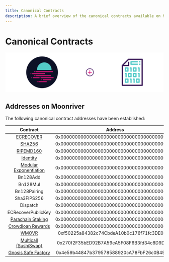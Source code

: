 ```yaml
---
title: Canonical Contracts
description: A brief overview of the canonical contracts available on Moonriver.
---
```


# Canonical Contracts

![Staking Moonbeam Banner](/images/canonical-contracts/canonical-contracts-banner.png)

## Addresses on Moonriver

The following canonical contract addresses have been established:

|                                                                Contract                                                                |                   Address                  |
|:--------------------------------------------------------------------------------------------------------------------------------------:|:------------------------------------------:|
|                               [ECRECOVER](/builders/tools/precompiles/#verify-signatures-with-ecrecover/)                              | 0x0000000000000000000000000000000000000001 |
|                                       [SHA256](/builders/tools/precompiles/#hashing-with-sha256/)                                      | 0x0000000000000000000000000000000000000002 |
|                                   [RIPEMD160](/builders/tools/precompiles/#hashing-with-ripemd-160/)                                   | 0x0000000000000000000000000000000000000003 |
|                                     [Identity](/builders/tools/precompiles/#the-identity-function/)                                    | 0x0000000000000000000000000000000000000004 |
|                             [Modular Exponentiation](/builders/tools/precompiles/#modular-exponentiation/)                             | 0x0000000000000000000000000000000000000005 |
|                                                                Bn128Add                                                                | 0x0000000000000000000000000000000000000006 |
|                                                                Bn128Mul                                                                | 0x0000000000000000000000000000000000000007 |
|                                                              Bn128Pairing                                                              | 0x0000000000000000000000000000000000000008 |
|                                                               Sha3FIPS256                                                              | 0x0000000000000000000000000000000000000400 |
|                                                                Dispatch                                                                | 0x0000000000000000000000000000000000000401 |
|                                                           ECRecoverPublicKey                                                           | 0x0000000000000000000000000000000000000402 |
|        [Parachain Staking](https://github.com/PureStake/moonbeam/blob/master/precompiles/parachain-staking/StakingInterface.sol)       | 0x0000000000000000000000000000000000000800 |
|       [Crowdloan Rewards](https://github.com/PureStake/moonbeam/blob/master/precompiles/crowdloan-rewards/CrowdloanInterface.sol)      | 0x0000000000000000000000000000000000000801 |
|         [WMOVR](https://blockscout.moonriver.moonbeam.network/address/0xf50225a84382c74CbdeA10b0c176f71fc3DE0C4d/transactions)         | 0xf50225a84382c74CbdeA10b0c176f71fc3DE0C4d |
| [Multicall (SushiSwap)](https://blockscout.moonriver.moonbeam.network/address/0x270f2F35bED92B7A59eA5F08F6B3fd34c8D9D9b5/transactions) | 0x270f2F35bED92B7A59eA5F08F6B3fd34c8D9D9b5 |
|  [Gnosis Safe Factory](https://blockscout.moonriver.moonbeam.network/address/0x4e59b44847b379578588920cA78FbF26c0B4956C/transactions)  | 0x4e59b44847b379578588920cA78FbF26c0B4956C |